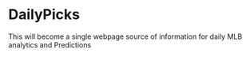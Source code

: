 # DailyPicks
This will become a single webpage source of information for daily MLB analytics and Predictions
